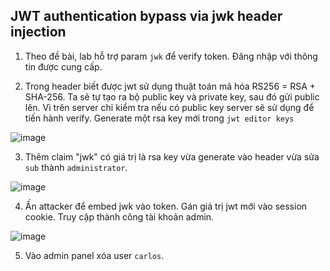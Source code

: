## JWT authentication bypass via jwk header injection

1. Theo đề bài, lab hỗ trợ param `jwk` để verify token. Đăng nhập với thông tin được cung cấp.

2. Trong header biết được jwt sử dụng thuật toán mã hóa RS256 = RSA + SHA-256. Ta sẽ tự tạo ra bộ public key và private key, sau đó gửi public lên. Vì trên server chỉ kiểm tra nếu có public key server sẽ sử dụng để tiến hành verify. Generate một rsa key mới trong `jwt editor keys` 

![image](https://user-images.githubusercontent.com/80744099/226249953-539a99ce-49dc-498c-ac3e-7e5e3bdda383.png)

3. Thêm claim "jwk" có giá trị là rsa key vừa generate vào header vừa sửa `sub` thành `administrator`.

![image](https://user-images.githubusercontent.com/80744099/226250170-a298e7a1-f55a-4470-a643-ad4910738b46.png)

4. Ấn attacker để embed jwk vào token. Gán giá trị jwt mới vào session cookie. Truy cập thành công tài khoản admin.

![image](https://user-images.githubusercontent.com/80744099/226250813-2bfe89ad-0db7-4741-bd1e-6d8298f1aa7d.png)

5. Vào admin panel xóa user `carlos`.

